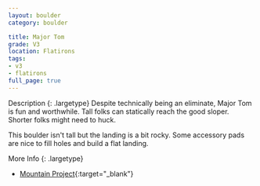 ```yaml
---
layout: boulder
category: boulder

title: Major Tom
grade: V3
location: Flatirons
tags:
- v3
- flatirons
full_page: true
---
```



Description
{: .largetype}
Despite technically being an eliminate, Major Tom is fun and worthwhile. Tall folks can statically reach the good sloper. Shorter folks might need to huck.

This boulder isn't tall but the landing is a bit rocky. Some accessory pads are nice to fill holes and build a flat landing.


More Info
{: .largetype}
- [Mountain Project](https://www.mountainproject.com/route/105757477/major-tom){:target="_blank"}

